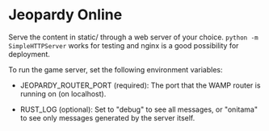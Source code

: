 # Jeopardy Online

Serve the content in static/ through a web server of your choice. `python -m SimpleHTTPServer`
works for testing and nginx is a good possibility for deployment.

To run the game server, set the following environment variables:

 - JEOPARDY\_ROUTER\_PORT (required): The port that the WAMP router is running on (on localhost).

 - RUST\_LOG (optional): Set to "debug" to see all messages, or "onitama" to see only messages
   generated by the server itself.
